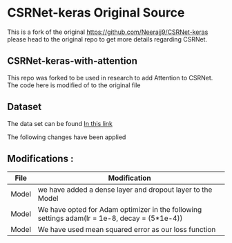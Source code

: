 # CSRNet-keras Original Source
This is a fork of the original https://github.com/Neerajj9/CSRNet-keras please head to the original repo to get more details regarding CSRNet.

## CSRNet-keras-with-attention
This repo was forked to be used in research to add Attention to CSRNet. The code here is modified of to the original file

## Dataset

The data set can be found [In this link](https://drive.google.com/file/d/16dhJn7k4FWVwByRsQAEpl9lwjuV03jVI/view)

The following changes have been applied
## Modifications :

| File | Modification |
| --- | --- |
| Model | we have added a dense layer and dropout layer to the Model |
| Model | We have opted for Adam optimizer in the following settings adam(lr = 1e-8, decay = (5*1e-4)) |
| Model | We have used mean squared error as our loss function|
